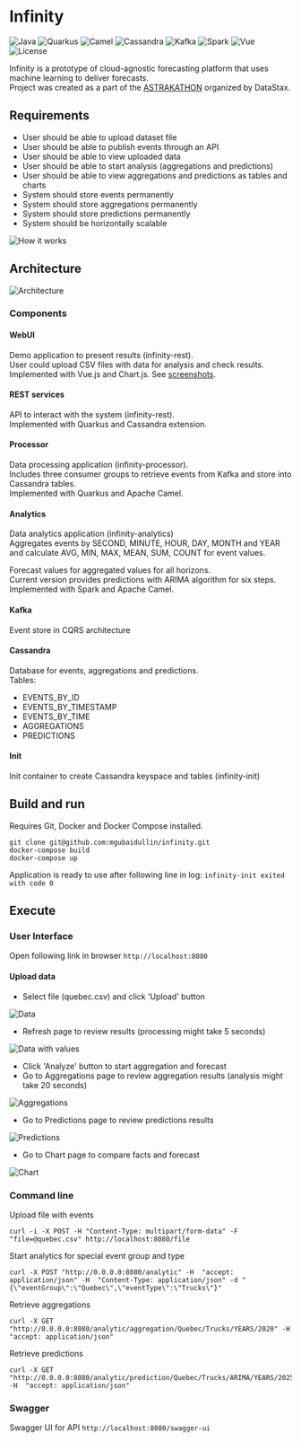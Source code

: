 # Infinity

![Java](https://img.shields.io/badge/Build_with-Java-orange.svg?style=for-the-badge)
![Quarkus](https://img.shields.io/badge/-Quarkus-orange.svg?style=for-the-badge)
![Camel](https://img.shields.io/badge/-Camel-orange.svg?style=for-the-badge)
![Cassandra](https://img.shields.io/badge/-Cassandra-orange.svg?style=for-the-badge)
![Kafka](https://img.shields.io/badge/-Kafka-orange.svg?style=for-the-badge)
![Spark](https://img.shields.io/badge/-Spark-orange.svg?style=for-the-badge)
![Vue](https://img.shields.io/badge/-Vue-orange.svg?style=for-the-badge)
![License](https://img.shields.io/badge/License-Apache-green.svg?style=for-the-badge)

Infinity is a prototype of cloud-agnostic forecasting platform that uses machine learning to deliver forecasts.  
Project was created as a part of the [ASTRAKATHON](https://github.com/DataStax-Academy/cassandra-workshop-series/blob/master/week4-AppDev-api/HACKATHON.MD) organized by DataStax.

 
## Requirements
- User should be able to upload dataset file
- User should be able to publish events through an API
- User should be able to view uploaded data
- User should be able to start analysis (aggregations and predictions)
- User should be able to view aggregations and predictions as tables and charts 
- System should store events permanently
- System should store aggregations permanently
- System should store predictions permanently
- System should be horizontally scalable

![How it works](img/how-it-works.png)
 

## Architecture
![Architecture](img/architecture.png)

### Components
#### WebUI
Demo application to present results (infinity-rest).  
User could upload CSV files with data for analysis and check results.  
Implemented with Vue.js and Chart.js. See [screenshots](#user-interface). 

#### REST services
API to interact with the system (infinity-rest).   
Implemented with Quarkus and Cassandra extension.

#### Processor
Data processing application (infinity-processor).  
Includes three consumer groups to retrieve events from Kafka and store into Cassandra tables.  
Implemented with Quarkus and Apache Camel.

#### Analytics
Data analytics application (infinity-analytics)  
Aggregates events by SECOND, MINUTE, HOUR, DAY, MONTH and YEAR  
and calculate AVG, MIN, MAX, MEAN, SUM, COUNT for event values.  

Forecast values for aggregated values for all horizons.  
Current version provides predictions with ARIMA algorithm for six steps.  
Implemented with Spark and Apache Camel.

#### Kafka
Event store in CQRS architecture  

#### Cassandra
Database for events, aggregations and predictions.  
Tables:
- EVENTS_BY_ID
- EVENTS_BY_TIMESTAMP
- EVENTS_BY_TIME
- AGGREGATIONS
- PREDICTIONS

#### Init
Init container to create Cassandra keyspace and tables (infinity-init)

## Build and run
Requires Git, Docker and Docker Compose installed.
```
git clone git@github.com:mgubaidullin/infinity.git
docker-compose build
docker-compose up
```
Application is ready to use after following line in log: `infinity-init exited with code 0`

## Execute

### User Interface
Open following link in browser `http://localhost:8080`

#### Upload data
- Select file (quebec.csv) and click 'Upload' button

![Data](img/data.png)

- Refresh page to review results (processing might take 5 seconds)

![Data with values](img/data-values.png)

- Click 'Analyze' button to start aggregation and forecast
- Go to Aggregations page to review aggregation results (analysis might take 20 seconds)

![Aggregations](img/aggregations.png)

- Go to Predictions page to review predictions results

![Predictions](img/predictions.png)

- Go to Chart page to compare facts and forecast

![Chart](img/chart.png)


### Command line
Upload file with events
```
curl -i -X POST -H "Content-Type: multipart/form-data" -F "file=@quebec.csv" http://localhost:8080/file
```
Start analytics for special event group and type
```
curl -X POST "http://0.0.0.0:8080/analytic" -H  "accept: application/json" -H  "Content-Type: application/json" -d "{\"eventGroup\":\"Quebec\",\"eventType\":\"Trucks\"}"
```
Retrieve aggregations
```
curl -X GET "http://0.0.0.0:8080/analytic/aggregation/Quebec/Trucks/YEARS/2020" -H  "accept: application/json"
```
Retrieve predictions
```
curl -X GET "http://0.0.0.0:8080/analytic/prediction/Quebec/Trucks/ARIMA/YEARS/2025" -H  "accept: application/json"
```

### Swagger
Swagger UI for API `http://localhost:8080/swagger-ui`
